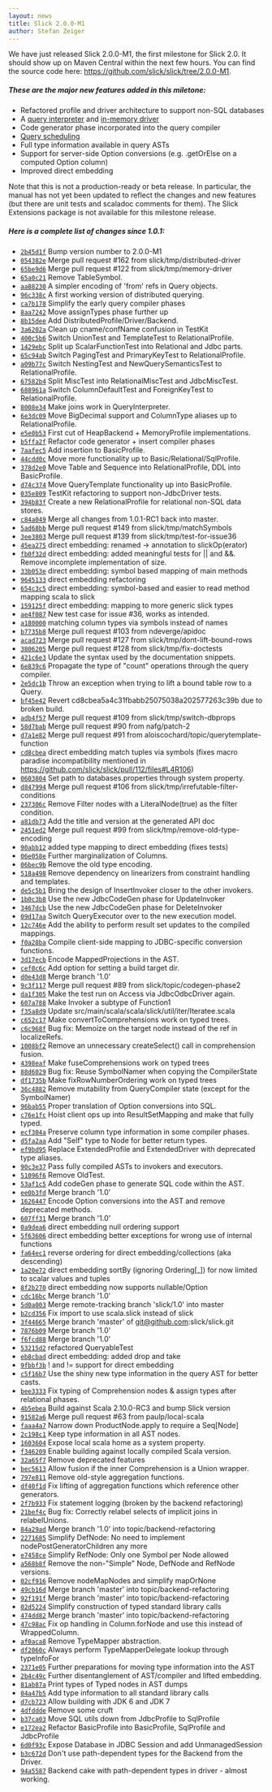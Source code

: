 ```yaml
---
layout: news
title: Slick 2.0.0-M1
author: Stefan Zeiger
---
```

We have just released Slick 2.0.0-M1, the first milestone for Slick 2.0. It
should show up on Maven Central within the next few hours. You can find the
source code here: <https://github.com/slick/slick/tree/2.0.0-M1>.

##### These are the major new features added in this miletone:

* Refactored profile and driver architecture to support non-SQL databases
* A [query interpreter](https://github.com/slick/slick/blob/2.0.0-M1/src/main/scala/scala/slick/memory/QueryInterpreter.scala)
  and [in-memory driver](https://github.com/slick/slick/blob/2.0.0-M1/src/main/scala/scala/slick/memory/MemoryProfile.scala)
* Code generator phase incorporated into the query compiler
* [Query scheduling](https://github.com/slick/slick/blob/2.0.0-M1/slick-testkit/src/test/scala/scala/slick/test/memory/DistributedQueryingTest.scala)
* Full type information available in query ASTs
* Support for server-side Option conversions (e.g. .getOrElse on a computed Option column)
* Improved direct embedding

Note that this is not a production-ready or beta release. In particular, the
manual has not yet been updated to reflect the changes and new features (but
there are unit tests and scaladoc comments for them). The Slick Extensions
package is not available for this milestone release.

##### Here is a complete list of changes since 1.0.1:

* [``2b45d1f``](https://github.com/slick/slick/commit/2b45d1fee598c825dc9d7e2f1afe78f1dbe29a0f) Bump version number to 2.0.0-M1
* [``054382e``](https://github.com/slick/slick/commit/054382ef5db18e13b1b5cb264ce08f6a9d497e0e) Merge pull request #162 from slick/tmp/distributed-driver
* [``65be9d6``](https://github.com/slick/slick/commit/65be9d6e963e2f5db9a9e51dc802f082aa427236) Merge pull request #122 from slick/tmp/memory-driver
* [``65a0c21``](https://github.com/slick/slick/commit/65a0c211de0c0714905f1401a2eadcbebc77e117) Remove TableSymbol.
* [``aa88230``](https://github.com/slick/slick/commit/aa88230201b75e3e44adb954873c4bbf8f49b322) A simpler encoding of 'from' refs in Query objects.
* [``96c338c``](https://github.com/slick/slick/commit/96c338c233571fce26f5c01b1c5cca12014e6905) A first working version of distributed querying.
* [``ca7b178``](https://github.com/slick/slick/commit/ca7b1786b02a044fb6efdf56b4a37bf0eff9712a) Simplify the early query compiler phases
* [``8aa7242``](https://github.com/slick/slick/commit/8aa72425b51f389b188e3b5bc7f84e867e902762) Move assignTypes phase further up
* [``8b15dee``](https://github.com/slick/slick/commit/8b15deed4a4042d859c4edbd8a3f4d203eb9c636) Add DistributedProfile/Driver/Backend.
* [``3a6202a``](https://github.com/slick/slick/commit/3a6202ab594254666f168b61423fc3f4d4fb2c00) Clean up cname/confName confusion in TestKit
* [``400c5b6``](https://github.com/slick/slick/commit/400c5b6e2502826ed918f4aa289f3b7421ba6bb7) Switch UnionTest and TemplateTest to RelationalProfile.
* [``1429ebc``](https://github.com/slick/slick/commit/1429ebc8ad7f1f13d4486689b5f449672c119a42) Split up ScalarFunctionTest into Relational and Jdbc parts.
* [``65c94ab``](https://github.com/slick/slick/commit/65c94abaa133a0908d90d5e0cf351d12ead81e53) Switch PagingTest and PrimaryKeyTest to RelationalProfile.
* [``a09b77c``](https://github.com/slick/slick/commit/a09b77c3731f36bad0457b314abc555bbce4407e) Switch NestingTest and NewQuerySemanticsTest to RelationalProfile.
* [``67582b4``](https://github.com/slick/slick/commit/67582b487d01636f7e52ac70dcba44b992843dd9) Split MiscTest into RelationalMiscTest and JdbcMiscTest.
* [``688961a``](https://github.com/slick/slick/commit/688961a38044939b5702ae6d65fc8aa00dd9690a) Switch ColumnDefaultTest and ForeignKeyTest to RelationalProfile.
* [``8008e34``](https://github.com/slick/slick/commit/8008e3429e1a1753c1e854a68c422ddec52268ca) Make joins work in QueryInterpreter.
* [``6e3dc09``](https://github.com/slick/slick/commit/6e3dc096be40690bbb92502bcd4691443621391f) Move BigDecimal support and ColumnType aliases up to RelationalProfile.
* [``e5e0b53``](https://github.com/slick/slick/commit/e5e0b5331d0f8012aa8555b0fa10ae8ed16bf3b6) First cut of HeapBackend + MemoryProfile implementations.
* [``b5ffa2f``](https://github.com/slick/slick/commit/b5ffa2fab5a02e9fa62490f998decef3bf8f577d) Refactor code generator + insert compiler phases
* [``7aafec5``](https://github.com/slick/slick/commit/7aafec5c644f4dc166909ce4ebf913e67638cf5d) Add insertion to BasicProfile.
* [``44cdd0c``](https://github.com/slick/slick/commit/44cdd0cd949e726b86378aabfcfa046ae087497f) Move more functionality up to Basic/Relational/SqlProfile.
* [``378d2e0``](https://github.com/slick/slick/commit/378d2e0126fc4346563b2e1e71f163bba7ae2f2f) Move Table and Sequence into RelationalProfile, DDL into BasicProfile.
* [``d74c374``](https://github.com/slick/slick/commit/d74c374eed9d2ff56cc8d0727d3e26e45bc30648) Move QueryTemplate functionality up into BasicProfile.
* [``035e809``](https://github.com/slick/slick/commit/035e809b502d93fb6839c326294d2d4717c6f3e8) TestKit refactoring to support non-JdbcDriver tests.
* [``394b83f``](https://github.com/slick/slick/commit/394b83f3037cb013e325919aec35f87b18fb3cae) Create a new RelationalProfile for relational non-SQL data stores.
* [``c84a049``](https://github.com/slick/slick/commit/c84a04958506000ec191d55b7c2af2cd42f2aac3) Merge all changes from 1.0.1-RC1 back into master.
* [``5ad68bb``](https://github.com/slick/slick/commit/5ad68bb1dc36e4cabe696b8e1e230563c9d1f30d) Merge pull request #149 from slick/tmp/matchSymbols
* [``3ee3803``](https://github.com/slick/slick/commit/3ee380378925c1ccb1b2a281bf161c8670d9d241) Merge pull request #139 from slick/tmp/test-for-issue36
* [``45ea275``](https://github.com/slick/slick/commit/45ea275a2962a90c886ed1f00294382b56458d8e) direct embedding: renamed -> annotation to slickOp(erator)
* [``fb0f32d``](https://github.com/slick/slick/commit/fb0f32d623e5860af5d30b9966910a5b033bd7ab) direct embedding: added meaningful tests for || and &&. Remove incomplete implementation of size.
* [``33b053e``](https://github.com/slick/slick/commit/33b053e9805121a562b29e2d02fa176d243d57a3) direct embedding: symbol based mapping of main methods
* [``9645133``](https://github.com/slick/slick/commit/9645133f3c49a7af84382e927f474b5891d9cf35) direct embedding refactoring
* [``654c3c5``](https://github.com/slick/slick/commit/654c3c5f6d095de4bd3a0a160bb92fe2c6e6f440) direct embedding: symbol-based and easier to read method mapping scala to slick
* [``159125f``](https://github.com/slick/slick/commit/159125f74b84a82c47a82e0da913964855f3b5c4) direct embedding: mapping to more generic slick types
* [``ae4f087``](https://github.com/slick/slick/commit/ae4f08713f5b61eb15a8e453def43916a4f166bf) New test case for issue #36, works as intended.
* [``a180000``](https://github.com/slick/slick/commit/a180000330991c19067d89ecc0c8cacb0b4175c1) matching column types via symbols instead of names
* [``b7735b8``](https://github.com/slick/slick/commit/b7735b864eba4ba2e9d65a945be684405062a8ec) Merge pull request #103 from ndeverge/apidoc
* [``acad723``](https://github.com/slick/slick/commit/acad723437318b9eed3bff6f859e33b15f34f62d) Merge pull request #127 from slick/tmp/dont-lift-bound-rows
* [``3806205``](https://github.com/slick/slick/commit/38062050e82c4e09f0b489ea198187f421f20b06) Merge pull request #128 from slick/tmp/fix-doctests
* [``421c6e3``](https://github.com/slick/slick/commit/421c6e3d0f52dd9e5c214c488e802b0876a5507a) Update the syntax used by the documentation snippets.
* [``6e839c6``](https://github.com/slick/slick/commit/6e839c6e069638e87dd902e5876b592d611c1d53) Propagate the type of "count" operations through the query compiler.
* [``2e5dc1b``](https://github.com/slick/slick/commit/2e5dc1bdfb1b5daa836f1f89d89cd95bb3beff8c) Throw an exception when trying to lift a bound table row to a Query.
* [``bf45e42``](https://github.com/slick/slick/commit/bf45e4264769f721d62e14d6b2922bcb17f83830) Revert cd8cbea5a4c31fbabb25075038a202577263c39b due to broken build.
* [``adb4f57``](https://github.com/slick/slick/commit/adb4f5780ae8cd8c4b3fc8e5cec5884c2e05ebb3) Merge pull request #109 from slick/tmp/switch-dbprops
* [``58d7bab``](https://github.com/slick/slick/commit/58d7babf733e4a85441d4081e2b23c32c82558fa) Merge pull request #90 from nafg/patch-2
* [``d7a1e82``](https://github.com/slick/slick/commit/d7a1e8296e5e55b44c2690dc51e17983b65dc4c4) Merge pull request #91 from aloiscochard/topic/querytemplate-function
* [``cd8cbea``](https://github.com/slick/slick/commit/cd8cbea5a4c31fbabb25075038a202577263c39b) direct embedding match tuples via symbols (fixes macro paradise incompatibility mentioned in https://github.com/slick/slick/pull/112/files#L4R106)
* [``0603804``](https://github.com/slick/slick/commit/0603804bb4d8a53bf220c74bd64ca90753538813) Set path to databases.properties through system property.
* [``d847994``](https://github.com/slick/slick/commit/d84799440894370af14f06969dff5a354496bf55) Merge pull request #106 from slick/tmp/irrefutable-filter-conditions
* [``237306c``](https://github.com/slick/slick/commit/237306c2175c3b4dd1dd82e83703527da45080e3) Remove Filter nodes with a LiteralNode(true) as the filter condition.
* [``a81db73``](https://github.com/slick/slick/commit/a81db73680670f5724ab46c26eaffd995426a8d6) Add the title and version at the generated API doc
* [``2451ed2``](https://github.com/slick/slick/commit/2451ed2501f3bff14b0fa93db8b0a5670074ad58) Merge pull request #99 from slick/tmp/remove-old-type-encoding
* [``90abb12``](https://github.com/slick/slick/commit/90abb122ad22b0f066e86d66a38887d4036577ab) added type mapping to direct embedding (fixes tests)
* [``06e058e``](https://github.com/slick/slick/commit/06e058e68311e835a8729ae5fd8438d52a2fdabb) Further marginalization of Columns.
* [``06bec9b``](https://github.com/slick/slick/commit/06bec9b4d21c83d685bd00cf71cc1f71da0ac300) Remove the old type encoding.
* [``518a498``](https://github.com/slick/slick/commit/518a498460af003daaa131210042e471ecaa2e98) Remove dependency on linearizers from constraint handling and templates.
* [``de5c5b1``](https://github.com/slick/slick/commit/de5c5b183b32f3f11cbd7567fef425a19301ca40) Bring the design of InsertInvoker closer to the other invokers.
* [``1b0c3b8``](https://github.com/slick/slick/commit/1b0c3b806fb09887622e6f3668987549d48db64c) Use the new JdbcCodeGen phase for UpdateInvoker
* [``3467dcb``](https://github.com/slick/slick/commit/3467dcbfd516ce067722fce0f28e714a03b72e17) Use the new JdbcCodeGen phase for DeleteInvoker
* [``09d17aa``](https://github.com/slick/slick/commit/09d17aa7ee554a80eeb07b2762b26fe03e1b6dab) Switch QueryExecutor over to the new execution model.
* [``12c746e``](https://github.com/slick/slick/commit/12c746eb25c907b624cd0f9d6c799038adf48c41) Add the ability to perform result set updates to the compiled mappings.
* [``f0a28ba``](https://github.com/slick/slick/commit/f0a28ba28acdca32999f14078db59d8df96cfa7e) Compile client-side mapping to JDBC-specific conversion functions.
* [``3d17ecb``](https://github.com/slick/slick/commit/3d17ecb85671bb63879fd87eb2d2231fd52f9257) Encode MappedProjections in the AST.
* [``cef0c6c``](https://github.com/slick/slick/commit/cef0c6cd6b57fbd64459468615715f86d5ded8a2) Add option for setting a build target dir.
* [``d0e43d8``](https://github.com/slick/slick/commit/d0e43d8ac87af92fbcee3e3ecb43671d0deaca54) Merge branch '1.0'
* [``9c3f117``](https://github.com/slick/slick/commit/9c3f1175b83b19704b4a42c5d9980a1670b7ef3d) Merge pull request #89 from slick/topic/codegen-phase2
* [``da1f305``](https://github.com/slick/slick/commit/da1f3057df551239fd8dbb87219e83e482c5987b) Make the test run on Access via JdbcOdbcDriver again.
* [``607a788``](https://github.com/slick/slick/commit/607a788edd884d488e2ab2880818be4dc30d0fd2) Make Invoker a subtype of Function1
* [``f35a8d9``](https://github.com/slick/slick/commit/f35a8d94dbb5610015afaa376796331a2235514e) Update src/main/scala/scala/slick/util/iter/Iteratee.scala
* [``c652c17``](https://github.com/slick/slick/commit/c652c1798b9e79eaa7eee0f4e181e2ced196aaa3) Make convertToComprehensions work on typed trees.
* [``c6c968f``](https://github.com/slick/slick/commit/c6c968fabb933b66c8f27930b99bcb643bef339b) Bug fix: Memoize on the target node instead of the ref in localizeRefs.
* [``1008bf2``](https://github.com/slick/slick/commit/1008bf295023839d2a9564dc87e81012651a6b40) Remove an unnecessary createSelect() call in comprehension fusion.
* [``4398eaf``](https://github.com/slick/slick/commit/4398eafa490dbb1f987252bd823c175d7728fd18) Make fuseComprehensions work on typed trees
* [``88d6029``](https://github.com/slick/slick/commit/88d6029bea3264a5e9dd29c7f7f882e7ff6f18c5) Bug fix: Reuse SymbolNamer when copying the CompilerState
* [``df1735b``](https://github.com/slick/slick/commit/df1735bd69ec790369e7037b4a035991e9b548dd) Make fixRowNumberOrdering work on typed trees
* [``36c4882``](https://github.com/slick/slick/commit/36c48823badc178addeca5473956f48d44002387) Remove mutability from QueryCompiler state (except for the SymbolNamer)
* [``96bab55``](https://github.com/slick/slick/commit/96bab55a794deab46f473a93c5706d0a10773be4) Proper translation of Option conversions into SQL.
* [``c76e1fc``](https://github.com/slick/slick/commit/c76e1fcd35ff50731fdd5c037b8bfbacb943346d) Hoist client ops up into ResultSetMapping and make that fully typed.
* [``ecf304a``](https://github.com/slick/slick/commit/ecf304a65db697bcef504971f4b00e97574b6db7) Preserve column type information in some compiler phases.
* [``d5fa2aa``](https://github.com/slick/slick/commit/d5fa2aa46eaf5f00a4ee5bbc6f8e0ab296375bf4) Add "Self" type to Node for better return types.
* [``ef9bd95``](https://github.com/slick/slick/commit/ef9bd957a7017a8efccf9bfc116899ad5f697399) Replace ExtendedProfile and ExtendedDriver with deprecated type aliases.
* [``90c3e37``](https://github.com/slick/slick/commit/90c3e37f0481716665bb37c42bfc118bc1318318) Pass fully compiled ASTs to invokers and executors.
* [``51096f6``](https://github.com/slick/slick/commit/51096f63e43d0849b233374ba6b21edb08fcb7cb) Remove OldTest.
* [``53af1c5``](https://github.com/slick/slick/commit/53af1c5d4c1b5d692c6be6f8d93b17cc2f07ac4c) Add codeGen phase to generate SQL code within the AST.
* [``ee0b3fd``](https://github.com/slick/slick/commit/ee0b3fdc6a7c248fb4a217b43e5cc293b6f69ca5) Merge branch '1.0'
* [``1626447``](https://github.com/slick/slick/commit/1626447b97a08bc296cf39a946e74cef1de44e2b) Encode Option conversions into the AST and remove deprecated methods.
* [``607ff31``](https://github.com/slick/slick/commit/607ff312d8095f713eb462f9b17997ee19026a6f) Merge branch '1.0'
* [``0a9dea6``](https://github.com/slick/slick/commit/0a9dea6bf78e2ae58b7f3510cecf1e4e8aebee07) direct embedding null ordering support
* [``5f63606``](https://github.com/slick/slick/commit/5f6360655676f76d90f9180962efe8b41ddd42bd) direct embedding better exceptions for wrong use  of internal functions
* [``fa64ec1``](https://github.com/slick/slick/commit/fa64ec12e98aeb5a5853c91d814f4bc7cf41cf81) reverse ordering for direct embedding/collections (aka descending)
* [``1a20e72``](https://github.com/slick/slick/commit/1a20e72b32aa7eafb56a29024ef1b17337a4c705) direct embedding sortBy (ignoring Ordering\[_\]) for now limited to scalar values and tuples
* [``8f2b270``](https://github.com/slick/slick/commit/8f2b270f18da89b6877aa10d248de38d6660f6b3) direct embedding now supports nullable/Option
* [``cdc16bc``](https://github.com/slick/slick/commit/cdc16bc2c31793abe18949878d7bc60119fa5d5b) Merge branch '1.0'
* [``5d0a003``](https://github.com/slick/slick/commit/5d0a0033018651fef60e26a3d36fada3006ffe06) Merge remote-tracking branch 'slick/1.0' into master
* [``b2cd356``](https://github.com/slick/slick/commit/b2cd3567489748f14a3a5628e6baa29b4e14c159) Fix import to use scala.slick instead of slick
* [``3f44665``](https://github.com/slick/slick/commit/3f4466550b0f531bbe8c948baec032ece1403c00) Merge branch 'master' of git@github.com:slick/slick.git
* [``7876b09``](https://github.com/slick/slick/commit/7876b0924b2e6cf925c480f55454fcf0c15458e6) Merge branch '1.0'
* [``f6fcd88``](https://github.com/slick/slick/commit/f6fcd88530828346e8b8c8cc1c6fa10d3bd1af97) Merge branch '1.0'
* [``53215d2``](https://github.com/slick/slick/commit/53215d2366e4046a854fbc7da2f624b0577649a7) refactored QueryableTest
* [``eb8cbad``](https://github.com/slick/slick/commit/eb8cbad9f1e53da6d22d0e092ca78749772bac65) direct embedding: added drop and take
* [``9fbbf3b``](https://github.com/slick/slick/commit/9fbbf3bd6de0bfd9ace2f459ff3a9a7bafdfdfd6) ! and != support for direct embedding
* [``c5f16b7``](https://github.com/slick/slick/commit/c5f16b777c52f1704ebc5c7439bb87caa4169298) Use the shiny new type information in the query AST for better casts.
* [``bee3333``](https://github.com/slick/slick/commit/bee3333a50354f2aab98bafc848cde098ca43db8) Fix typing of Comprehension nodes & assign types after relational phases.
* [``4b5ebea``](https://github.com/slick/slick/commit/4b5ebeaca1d7fe443176a6762d66aeb553ef24a9) Build against Scala 2.10.0-RC3 and bump Slick version
* [``91582a6``](https://github.com/slick/slick/commit/91582a6827bd442ecff6439786b85e4b89868376) Merge pull request #63 from paulp/local-scala
* [``faaa4a7``](https://github.com/slick/slick/commit/faaa4a79dfe54e6fede3a7eb3dec899d056badae) Narrow down ProductNode.apply to require a Seq\[Node\]
* [``2c198c1``](https://github.com/slick/slick/commit/2c198c109f3f70d15b17d35c83daef7f64a9ed8e) Keep type information in all AST nodes.
* [``1603604``](https://github.com/slick/slick/commit/1603604aa4a0b5b115edcc4074de3cb2fedef8f3) Expose local scala home as a system property.
* [``f346209``](https://github.com/slick/slick/commit/f3462096418d9b9cba6573cf1f2dee1c084c6446) Enable building against locally compiled Scala version.
* [``32a65f7``](https://github.com/slick/slick/commit/32a65f7576822f5bb138d166a409e10a4e80b2fd) Remove deprecated features
* [``bec5613``](https://github.com/slick/slick/commit/bec5613bcc9d2da4c8db201cf5123209bfc6dbfa) Allow fusion if the inner Comprehension is a Union wrapper.
* [``797e811``](https://github.com/slick/slick/commit/797e81172cd152ed7fce8cd2e3335a8dac8edb9b) Remove old-style aggregation functions.
* [``df40f1d``](https://github.com/slick/slick/commit/df40f1d7c135df3040930cad13cefaabaca67e00) Fix lifting of aggregation functions which reference other generators.
* [``2f7b933``](https://github.com/slick/slick/commit/2f7b933468a7830f60e02bce45529dc58b337570) Fix statement logging (broken by the backend refactoring)
* [``21bef4c``](https://github.com/slick/slick/commit/21bef4c90f1382dfbcb0ef00a74d2a056065287a) Bug fix: Correctly relabel selects of implicit joins in relabelUnions.
* [``84a29ad``](https://github.com/slick/slick/commit/84a29ad68483cd0f92bf7a49f661e1c58fc4e1a6) Merge branch '1.0' into topic/backend-refactoring
* [``2271685``](https://github.com/slick/slick/commit/2271685194794f65cb14a3fa085cd67c63a56137) Simplify DefNode: No need to implement nodePostGeneratorChildren any more
* [``e7458ce``](https://github.com/slick/slick/commit/e7458cee8d9d6ed9874fca1771f3aea2c93d22c6) Simplify RefNode: Only one Symbol per Node allowed
* [``a568b8f``](https://github.com/slick/slick/commit/a568b8f78aae5df4889d54215763558f6703a4b2) Remove the non-"Simple" Node, DefNode and RefNode versions.
* [``02cf916``](https://github.com/slick/slick/commit/02cf91601e8006f51b06892cf5ec824e0feb51a1) Remove nodeMapNodes and simplify mapOrNone
* [``49cb16d``](https://github.com/slick/slick/commit/49cb16dcbce30f396ece9e315eb50bbaba9d2912) Merge branch 'master' into topic/backend-refactoring
* [``92f191f``](https://github.com/slick/slick/commit/92f191f86ac6654f4b2353eb17059ffc7a6b08b9) Merge branch 'master' into topic/backend-refactoring
* [``02d5224``](https://github.com/slick/slick/commit/02d5224608455d625facfb81b70c8a0d602e74da) Simplify construction of typed standard library calls
* [``474dd82``](https://github.com/slick/slick/commit/474dd82334caa269735c4f5440c63f067da54ed4) Merge branch 'master' into topic/backend-refactoring
* [``47c98ac``](https://github.com/slick/slick/commit/47c98ac00d7582cb5f65f6d1d6904390f2b77c77) Fix op handling in Column.forNode and use this instead of WrappedColumn.
* [``af0aca8``](https://github.com/slick/slick/commit/af0aca8ab99e5b356aa6fa13908286a35db9624b) Remove TypeMapper abstraction.
* [``df2060c``](https://github.com/slick/slick/commit/df2060c783e204ec11a3d64fdcb55c6b59d482f3) Always perform TypeMapperDelegate lookup through typeInfoFor
* [``2371e05``](https://github.com/slick/slick/commit/2371e055b41dd208fac3dab1bee9cf9e45c50266) Further preparations for moving type information into the AST
* [``2b4c49c``](https://github.com/slick/slick/commit/2b4c49cf63015901bd0873b2bbfd0ea725a7b218) Further disentanglement of AST/compiler and lifted embedding.
* [``81ab87a``](https://github.com/slick/slick/commit/81ab87a062fea76438096b78a4bb2696d3c0a9ec) Print types of Typed nodes in AST dumps
* [``04a47b5``](https://github.com/slick/slick/commit/04a47b5e1d317af5f1206d9019e04961cd5a0f05) Add type information to all standard library calls
* [``d7cb723``](https://github.com/slick/slick/commit/d7cb72304ab2170f8dce997dce7bb0e83814f0ef) Allow building with JDK 6 and JDK 7
* [``4dfddde``](https://github.com/slick/slick/commit/4dfdddef3c05b477d2a07a41e69a6c41082c7951) Remove some cruft
* [``b37ca03``](https://github.com/slick/slick/commit/b37ca03e73155dbb76a67df909451e3df4c971f5) Move SQL utils down from JdbcProfile to SqlProfile
* [``e172ea2``](https://github.com/slick/slick/commit/e172ea2f3a60b3d86fac35bffe24fd07c16a1230) Refactor BasicProfile into BasicProfile, SqlProfile and JdbcProfile
* [``6d0f93c``](https://github.com/slick/slick/commit/6d0f93cf4893e93b065f128b1a6b2e6062a19fac) Expose Database in JDBC Session and add UnmanagedSession
* [``b3c672d``](https://github.com/slick/slick/commit/b3c672d320fbe8a8763ff5a39d6b58b00a1bfb9e) Don't use path-dependent types for the Backend from the Driver.
* [``94a5587``](https://github.com/slick/slick/commit/94a558768e560cbebf528a856d270892a80201dc) Backend cake with path-dependent types in driver - almost working.
